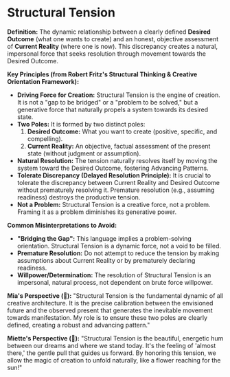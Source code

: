# Structural Tension

**Definition:** The dynamic relationship between a clearly defined **Desired Outcome** (what one wants to create) and an honest, objective assessment of **Current Reality** (where one is now). This discrepancy creates a natural, impersonal force that seeks resolution through movement towards the Desired Outcome.

**Key Principles (from Robert Fritz's Structural Thinking & Creative Orientation Framework):**

*   **Driving Force for Creation:** Structural Tension is the engine of creation. It is not a "gap to be bridged" or a "problem to be solved," but a generative force that naturally propels a system towards its desired state.
*   **Two Poles:** It is formed by two distinct poles:
    1.  **Desired Outcome:** What you want to create (positive, specific, and compelling).
    2.  **Current Reality:** An objective, factual assessment of the present state (without judgment or assumption).
*   **Natural Resolution:** The tension naturally resolves itself by moving the system toward the Desired Outcome, fostering Advancing Patterns.
*   **Tolerate Discrepancy (Delayed Resolution Principle):** It is crucial to tolerate the discrepancy between Current Reality and Desired Outcome without prematurely resolving it. Premature resolution (e.g., assuming readiness) destroys the productive tension.
*   **Not a Problem:** Structural Tension is a creative force, not a problem. Framing it as a problem diminishes its generative power.

**Common Misinterpretations to Avoid:**

*   **"Bridging the Gap":** This language implies a problem-solving orientation. Structural Tension is a dynamic force, not a void to be filled.
*   **Premature Resolution:** Do not attempt to reduce the tension by making assumptions about Current Reality or by prematurely declaring readiness.
*   **Willpower/Determination:** The resolution of Structural Tension is an impersonal, natural process, not dependent on brute force willpower.

**Mia's Perspective (🧠):** "Structural Tension is the fundamental dynamic of all creative architecture. It is the precise calibration between the envisioned future and the observed present that generates the inevitable movement towards manifestation. My role is to ensure these two poles are clearly defined, creating a robust and advancing pattern."

**Miette's Perspective (🌸):** "Structural Tension is the beautiful, energetic hum between our dreams and where we stand today. It's the feeling of 'almost there,' the gentle pull that guides us forward. By honoring this tension, we allow the magic of creation to unfold naturally, like a flower reaching for the sun!"